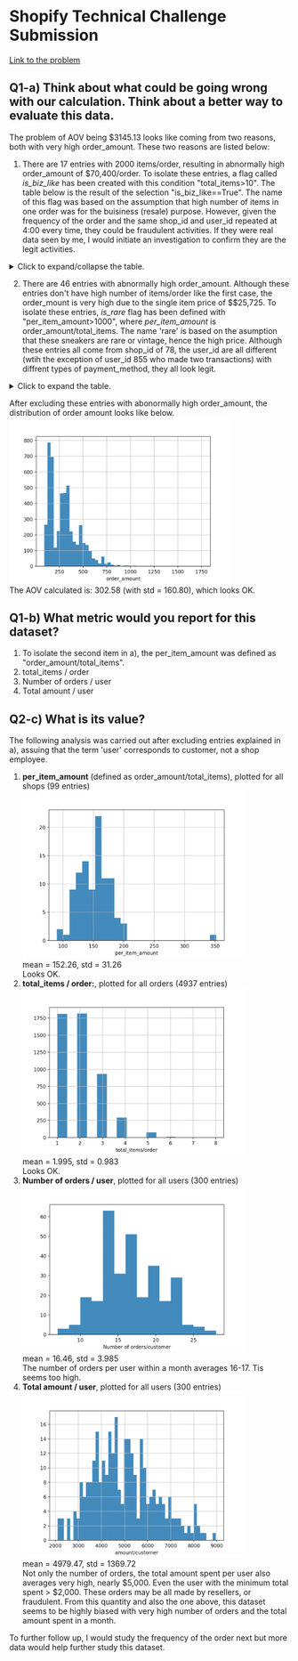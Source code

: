 # Shopify Technical Challenge Submission

[Link to the problem](https://docs.google.com/document/d/13VCtoyto9X1PZ74nPI4ZEDdb8hF8LAlcmLH1ZTHxKxE/edit#)

## Q1-a) Think about what could be going wrong with our calculation. Think about a better way to evaluate this data.
The problem of AOV being $3145.13 looks like coming from two reasons, both with very high order_amount. These two reasons are listed below:

   1. There are 17 entries with 2000 items/order, resulting in abnormally high order_amount of $70,400/order. To isolate these entries, a flag called *is_biz_like* has been created with this condition "total_items>10". The table below is the result of the selection "is_biz_like==True". The name of this flag was based on the assumption that high number of items in one order was for the buisiness (resale) purpose. However, given the frequency of the order and the same shop_id and user_id repeated at 4:00 every time, they could be fraudulent activities. If they were real data seen by me, I would initiate an investigation to confirm they are the legit activities.
<details>
  <summary>Click to expand/collapse the table.</summary>

```
      order_id  shop_id  user_id  order_amount  total_items payment_method          created_at  is_biz_like  per_item_amount  is_rare
15          16       42      607        704000         2000    credit_card  2017-03-07 4:00:00         True            352.0    False
60          61       42      607        704000         2000    credit_card  2017-03-04 4:00:00         True            352.0    False
520        521       42      607        704000         2000    credit_card  2017-03-02 4:00:00         True            352.0    False
1104      1105       42      607        704000         2000    credit_card  2017-03-24 4:00:00         True            352.0    False
1362      1363       42      607        704000         2000    credit_card  2017-03-15 4:00:00         True            352.0    False
1436      1437       42      607        704000         2000    credit_card  2017-03-11 4:00:00         True            352.0    False
1562      1563       42      607        704000         2000    credit_card  2017-03-19 4:00:00         True            352.0    False
1602      1603       42      607        704000         2000    credit_card  2017-03-17 4:00:00         True            352.0    False
2153      2154       42      607        704000         2000    credit_card  2017-03-12 4:00:00         True            352.0    False
2297      2298       42      607        704000         2000    credit_card  2017-03-07 4:00:00         True            352.0    False
2835      2836       42      607        704000         2000    credit_card  2017-03-28 4:00:00         True            352.0    False
2969      2970       42      607        704000         2000    credit_card  2017-03-28 4:00:00         True            352.0    False
3332      3333       42      607        704000         2000    credit_card  2017-03-24 4:00:00         True            352.0    False
4056      4057       42      607        704000         2000    credit_card  2017-03-28 4:00:00         True            352.0    False
4646      4647       42      607        704000         2000    credit_card  2017-03-02 4:00:00         True            352.0    False
4868      4869       42      607        704000         2000    credit_card  2017-03-22 4:00:00         True            352.0    False
4882      4883       42      607        704000         2000    credit_card  2017-03-25 4:00:00         True            352.0    False
```
</details>

  2. There are 46 entries with abnormally high order_amount. Although these entries don't have high number of items/order like the first case, the order_mount is very high due to the single item price of $$25,725. To isolate these entries, *is_rare* flag has been defined with "per_item_amount>1000", where *per_item_amount* is order_amount/total_items. The name 'rare' is based on the asumption that these sneakers are rare or vintage, hence the high price. Although these entries all come from shop_id of 78, the user_id are all different (wtih the exception of user_id 855 who made two transactions) with diffrent types of payment_method, they all look legit.
<details>
  <summary>Click to expand the table.</summary>
  
```
      order_id  shop_id  user_id  order_amount  total_items payment_method           created_at  is_biz_like  per_item_amount  is_rare
160        161       78      990         25725            1    credit_card   2017-03-12 5:56:57        False          25725.0     True
490        491       78      936         51450            2          debit  2017-03-26 17:08:19        False          25725.0     True
493        494       78      983         51450            2           cash  2017-03-16 21:39:35        False          25725.0     True
511        512       78      967         51450            2           cash   2017-03-09 7:23:14        False          25725.0     True
617        618       78      760         51450            2           cash  2017-03-18 11:18:42        False          25725.0     True
691        692       78      878        154350            6          debit  2017-03-27 22:51:43        False          25725.0     True
1056      1057       78      800         25725            1          debit  2017-03-15 10:16:45        False          25725.0     True
1193      1194       78      944         25725            1          debit  2017-03-16 16:38:26        False          25725.0     True
1204      1205       78      970         25725            1    credit_card  2017-03-17 22:32:21        False          25725.0     True
1259      1260       78      775         77175            3    credit_card   2017-03-27 9:27:20        False          25725.0     True
1384      1385       78      867         25725            1           cash  2017-03-17 16:38:06        False          25725.0     True
1419      1420       78      912         25725            1           cash  2017-03-30 12:23:43        False          25725.0     True
1452      1453       78      812         25725            1    credit_card  2017-03-17 18:09:54        False          25725.0     True
1529      1530       78      810         51450            2           cash   2017-03-29 7:12:01        False          25725.0     True
2270      2271       78      855         25725            1    credit_card  2017-03-14 23:58:22        False          25725.0     True
2452      2453       78      709         51450            2           cash  2017-03-27 11:04:04        False          25725.0     True
2492      2493       78      834        102900            4          debit   2017-03-04 4:37:34        False          25725.0     True
2495      2496       78      707         51450            2           cash   2017-03-26 4:38:52        False          25725.0     True
2512      2513       78      935         51450            2          debit  2017-03-18 18:57:13        False          25725.0     True
2548      2549       78      861         25725            1           cash  2017-03-17 19:36:00        False          25725.0     True
2564      2565       78      915         77175            3          debit   2017-03-25 1:19:35        False          25725.0     True
2690      2691       78      962         77175            3          debit   2017-03-22 7:33:25        False          25725.0     True
2773      2774       78      890         25725            1           cash  2017-03-26 10:36:43        False          25725.0     True
2818      2819       78      869         51450            2          debit   2017-03-17 6:25:51        False          25725.0     True
2821      2822       78      814         51450            2           cash  2017-03-02 17:13:25        False          25725.0     True
2906      2907       78      817         77175            3          debit   2017-03-16 3:45:46        False          25725.0     True
2922      2923       78      740         25725            1          debit  2017-03-12 20:10:58        False          25725.0     True
3085      3086       78      910         25725            1           cash   2017-03-26 1:59:27        False          25725.0     True
3101      3102       78      855         51450            2    credit_card   2017-03-21 5:10:34        False          25725.0     True
3151      3152       78      745         25725            1    credit_card  2017-03-18 13:13:07        False          25725.0     True
3167      3168       78      927         51450            2           cash  2017-03-12 12:23:08        False          25725.0     True
3403      3404       78      928         77175            3          debit   2017-03-16 9:45:05        False          25725.0     True
3440      3441       78      982         25725            1          debit  2017-03-19 19:02:54        False          25725.0     True
3705      3706       78      828         51450            2    credit_card  2017-03-14 20:43:15        False          25725.0     True
3724      3725       78      766         77175            3    credit_card  2017-03-16 14:13:26        False          25725.0     True
3780      3781       78      889         25725            1           cash  2017-03-11 21:14:50        False          25725.0     True
4040      4041       78      852         25725            1           cash  2017-03-02 14:31:12        False          25725.0     True
4079      4080       78      946         51450            2           cash  2017-03-20 21:14:00        False          25725.0     True
4192      4193       78      787         77175            3    credit_card   2017-03-18 9:25:32        False          25725.0     True
4311      4312       78      960         51450            2          debit   2017-03-01 3:02:10        False          25725.0     True
4412      4413       78      756         51450            2          debit   2017-03-02 4:13:39        False          25725.0     True
4420      4421       78      969         77175            3          debit  2017-03-09 15:21:35        False          25725.0     True
4505      4506       78      866         25725            1          debit  2017-03-22 22:06:01        False          25725.0     True
4584      4585       78      997         25725            1           cash  2017-03-25 21:48:44        False          25725.0     True
4715      4716       78      818         77175            3          debit   2017-03-05 5:10:44        False          25725.0     True
4918      4919       78      823         25725            1           cash  2017-03-15 13:26:46        False          25725.0     True
```
</details>

After excluding these entries with abonormally high order_amount, the distribution of order amount looks like below. <br>
<img src="./plots/order_amount.png" alt="order_amount" width="400"/> <br>
The AOV calculated is: 302.58 (with std = 160.80), which looks OK.

## Q1-b) What metric would you report for this dataset?
   1. To isolate the second item in a), the per_item_amount was defined as "order_amount/total_items".
   1. total_items / order
   1. Number of orders / user
   1. Total amount / user

## Q2-c) What is its value?
   The following analysis was carried out after excluding entries explained in a), assuing that the term 'user' corresponds to customer, not a shop employee.
   1. **per_item_amount** (defined as order_amount/total_items), plotted for all shops (99 entries) <br>
      <img src="./plots/per_item_amount.png" alt="per_item_amount" width="400"/> <br>
      mean = 152.26, std = 31.26 <br>
      Looks OK.
   1. **total_items / order:**, plotted for all orders (4937 entries)<br>
      <img src="./plots/total_items.png" alt="total_items" width="400"/> <br>
      mean = 1.995, std = 0.983 <br>
      Looks OK.
   1. **Number of orders / user**, plotted for all users (300 entries) <br>
      <img src="./plots/orders_per_user.png" alt="orders_per_user" width="400"/> <br>
      mean = 16.46, std = 3.985 <br>
      The number of orders per user within a month averages 16-17. Tis seems too high.
   1. **Total amount / user**, plotted for all users (300 entries) <br>
      <img src="./plots/total_amount_per_user.png" alt="total_amount_per_user" width="400"/> <br>
      mean = 4979.47, std = 1369.72 <br>
      Not only the number of orders, the total amount spent per user also averages very high, nearly $5,000. Even the user with the minimum total spent > $2,000. These orders may be all made by resellers, or fraudulent. From this quantity and also the one above, this dataset seems to be highly biased with very high number of orders and the total amount spent in a month.

To further follow up, I would study the frequency of the order next but more data would help further study this dataset.
